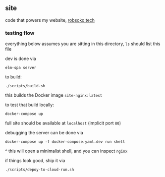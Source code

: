 ## site
code that powers my website, [robsoko.tech](http://robsoko.tech)




### testing flow
everything below assumes you are sitting in this directory, `ls` should list this file

dev is done via
```shell script
elm-spa server
```

to build:
```shell script
./scripts/build.sh
```

this builds the Docker image `site-nginx:latest`

to test that build locally:
```shell script
docker-compose up
```

full site should be available at `localhost` (implicit port `80`)

debugging the server can be done via
```shell script
docker-compose up -f docker-compose.yaml.dev run shell
```
^ this will open a minimalist shell, and you can inspect `nginx`

if things look good, ship it via
```shell script
./scripts/depoy-to-cloud-run.sh
```
